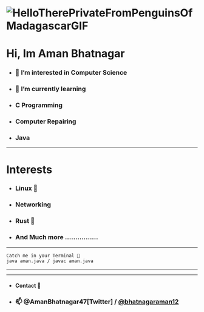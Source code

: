 #  ![HelloTherePrivateFromPenguinsOfMadagascarGIF](https://user-images.githubusercontent.com/93813737/149092362-9b710a50-647e-4cbb-9271-47670e6d5a79.gif)
# Hi, Im Aman Bhatnagar

- ### <strong> 👀 I’m interested in Computer Science</strong>

- ### 🌱 I’m currently learning 


- ### C Programming
- ### Computer Repairing
- ### Java

----------------------

# Interests 
- ###  Linux 🐧
- ###  Networking 
- ###   Rust 🦀
- ###  And Much more ................


---

```
Catch me in your Terminal 🤗 
java aman.java / javac aman.java 
```

---



- -----------
- #### Contact 🙂  

- ### 📫 @AmanBhatnagar47[Twitter] / [@bhatnagaraman12](https://twitter.com/bhatnagaraman12)



<!---
AmanBhatnagar12/AmanBhatnagar12 is a ✨ special ✨ repository because its `README.md` (this file) appears on your GitHub profile.
You can click the Preview link to take a look at your changes.
--->
